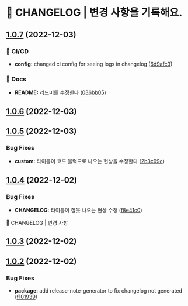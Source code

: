 # 🚦 CHANGELOG | 변경 사항을 기록해요.

## [1.0.7](https://github.com/JengYoung/semantic-release-test/compare/v1.0.6...v1.0.7) (2022-12-03)


### 💫 CI/CD

* **config:** changed ci config for seeing logs in changelog ([6d9afc3](https://github.com/JengYoung/semantic-release-test/commit/6d9afc35ea217c11721d2edd40df94359db289f6))


### 📝 Docs

* **README:** 리드미를 수정한다 ([036bb05](https://github.com/JengYoung/semantic-release-test/commit/036bb0558e6789adcf4335ed769842cc531d8139))

## [1.0.6](https://github.com/JengYoung/semantic-release-test/compare/v1.0.5...v1.0.6) (2022-12-03)

## [1.0.5](https://github.com/JengYoung/semantic-release-test/compare/v1.0.4...v1.0.5) (2022-12-03)


### Bug Fixes

* **custom:** 타이틀이 코드 블럭으로 나오는 현상을 수정한다 ([2b3c99c](https://github.com/JengYoung/semantic-release-test/commit/2b3c99c8fb5352ccc9180516b118086202d22a0c))

## [1.0.4](https://github.com/JengYoung/semantic-release-test/compare/v1.0.3...v1.0.4) (2022-12-02)


### Bug Fixes

* **CHANGELOG:** 타이틀이 잘못 나오는 현상 수정 ([f8e41c0](https://github.com/JengYoung/semantic-release-test/commit/f8e41c08336afaee4896b9e159ed5e36fe7b936e))

🚦 CHANGELOG | 변경 사항

## [1.0.3](https://github.com/JengYoung/semantic-release-test/compare/v1.0.2...v1.0.3) (2022-12-02)

## [1.0.2](https://github.com/JengYoung/semantic-release-test/compare/v1.0.1...v1.0.2) (2022-12-02)


### Bug Fixes

* **package:** add release-note-generator to fix changelog not generated ([f101939](https://github.com/JengYoung/semantic-release-test/commit/f1019394ea91aa55ecdb56ba3a13b6739e9e448a))
